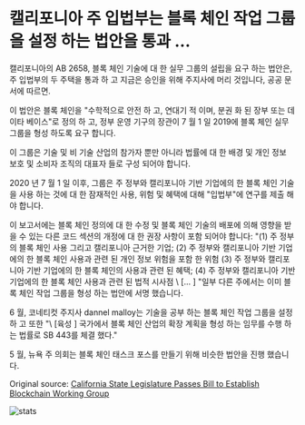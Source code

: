 # 캘리포니아 주 입법부는 블록 체인 작업 그룹을 설정 하는 법안을 통과 ...

캘리포니아의 AB 2658, 블록 체인 기술에 대 한 실무 그룹의 설립을 요구 하는 법안은, 주 입법부의 두 주택을 통과 하 고 지금은 승인을 위해 주지사에 머리 것입니다, 공공 문서에 따르면.

이 법안은 블록 체인을 "수학적으로 안전 하 고, 연대기 적 이며, 분권 화 된 장부 또는 데이타 베이스"로 정의 하 고, 정부 운영 기구의 장관이 7 월 1 일 2019에 블록 체인 실무 그룹을 형성 하도록 요구 합니다.

이 그룹은 기술 및 비 기술 산업의 참가자 뿐만 아니라 법률에 대 한 배경 및 개인 정보 보호 및 소비자 조직의 대표자 들로 구성 되어야 합니다.

2020 년 7 월 1 일 이후, 그룹은 주 정부와 캘리포니아 기반 기업에의 한 블록 체인 기술을 사용 하는 것에 대 한 잠재적인 사용, 위험 및 혜택에 대해 "입법부"에 연구를 제출 해야 합니다.

이 보고서에는 블록 체인 정의에 대 한 수정 및 블록 체인 기술의 배포에 의해 영향을 받을 수 있는 다른 코드 섹션의 개정에 대 한 권장 사항이 포함 되어야 합니다: "(1) 주 정부의 블록 체인 사용 그리고 캘리포니아 근거한 기업; (2) 주 정부와 캘리포니아 기반 기업에의 한 블록 체인 사용과 관련 된 개인 정보 위험을 포함 한 위험 (3) 주 정부와 캘리포니아 기반 기업에의 한 블록 체인의 사용과 관련 된 혜택; (4) 주 정부와 캘리포니아 기반 기업에의 한 블록 체인 사용과 관련 된 법적 시사점 \ [... \] "일부 다른 주에서는 이미 블록 체인 작업 그룹을 형성 하는 법안에 서명 했습니다.

6 월, 코네티컷 주지사 dannel malloy는 기술을 공부 하는 블록 체인 작업 그룹을 설정 하 고 또한 "\ [육성 \] 국가에서 블록 체인 산업의 확장 계획을 형성 하는 임무를 수행 하는 법률로 SB 443를 체결 했다."

5 월, 뉴욕 주 의회는 블록 체인 태스크 포스를 만들기 위해 비슷한 법안을 진행 했습니다.

Original source: [California State Legislature Passes Bill to Establish Blockchain Working Group](https://cointelegraph.com/news/california-state-legislature-passes-bill-to-establish-blockchain-working-group)

![stats](https://c.statcounter.com/11760860/0/a89fa40b/1/ "stats")
